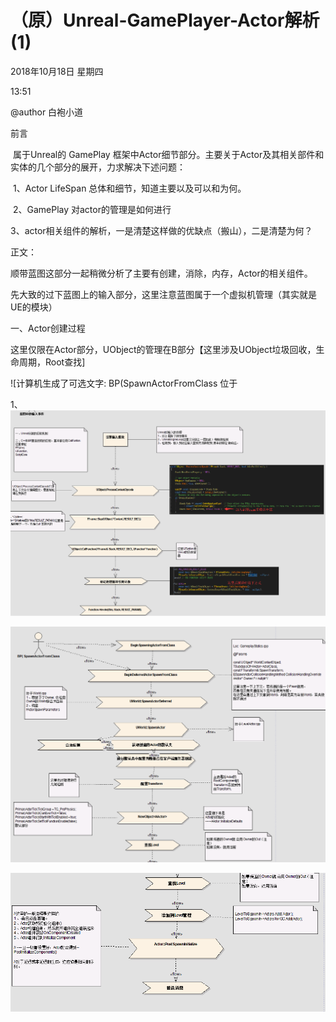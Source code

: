 ﻿# （原）Unreal-GamePlayer-Actor解析(1)

2018年10月18日 星期四

13:51

 

@author 白袍小道

 

前言

​        属于Unreal的 GamePlay 框架中Actor细节部分。主要关于Actor及其相关部件和实体的几个部分的展开，力求解决下述问题：

​        1、Actor LifeSpan 总体和细节，知道主要以及可以和为何。

​        2、GamePlay  对actor的管理是如何进行

​        3、actor相关组件的解析，一是清楚这样做的优缺点（搬山），二是清楚为何？

 

 

正文：

​       顺带蓝图这部分一起稍微分析了主要有创建，消除，内存，Actor的相关组件。

先大致的过下蓝图上的输入部分，这里注意蓝图属于一个虚拟机管理（其实就是UE的模块）



一、Actor创建过程

这里仅限在Actor部分，UObject的管理在B部分【这里涉及UObject垃圾回收，生命周期，Root查找]

![计算机生成了可选文字: BP(SpawnActorFromClass 位于 

1、![1559731708779](./GamePlayer-Actor_1.assets/1559731708779.png)

 

![1559731731784](./GamePlayer-Actor_1.assets/1559731731784.png)

 

 ![1559731743354](./GamePlayer-Actor_1.assets/1559731743354.png)



 
